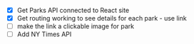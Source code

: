 - [x] Get Parks API connected to React site
- [x] Get routing working to see details for each park - use link
- [ ] make the link a clickable image for park
- [ ] Add NY Times API